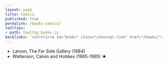 ```yaml
---
layout: page
title: Comics
published: true
permalink: /books-comics/
tooltips: 
- path: tooltip_books.js
backlinks: '<ul><li><a id="books" class="internal-link" href="/books/">Books</a></li></ul>'
---
```


* Larson, The Far Side Gallery (1984)
* Watterson, Calvin and Hobbes (1985-1995) ★
